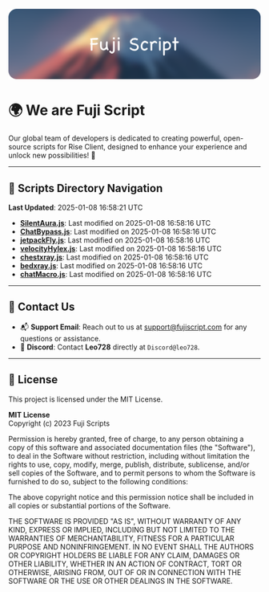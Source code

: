 ![Banner](.github/b.webp)

# 🌍 **We are Fuji Script**

Our global team of developers is dedicated to creating powerful, open-source scripts for Rise Client, designed to enhance your experience and unlock new possibilities! 🌟

---
<!-- SCRIPTS_NAVIGATION_START -->
## 📂 **Scripts Directory Navigation**

**Last Updated**: 2025-01-08 16:58:21 UTC

- **[SilentAura.js](scripts/SilentAura.js)**: Last modified on 2025-01-08 16:58:16 UTC
- **[ChatBypass.js](scripts/ChatBypass.js)**: Last modified on 2025-01-08 16:58:16 UTC
- **[jetpackFly.js](scripts/jetpackFly.js)**: Last modified on 2025-01-08 16:58:16 UTC
- **[velocityHylex.js](scripts/velocityHylex.js)**: Last modified on 2025-01-08 16:58:16 UTC
- **[chestxray.js](scripts/chestxray.js)**: Last modified on 2025-01-08 16:58:16 UTC
- **[bedxray.js](scripts/bedxray.js)**: Last modified on 2025-01-08 16:58:16 UTC
- **[chatMacro.js](scripts/chatMacro.js)**: Last modified on 2025-01-08 16:58:16 UTC

<!-- SCRIPTS_NAVIGATION_END -->

---

## 💬 **Contact Us**  
- 📬 **Support Email**: Reach out to us at [support@fujiscript.com](mailto:support@fujiscript.com) for any questions or assistance.  
- 💬 **Discord**: Contact **Leo728** directly at `Discord@leo728`.

---

## 📜 **License**

This project is licensed under the MIT License.  

**MIT License**  
Copyright (c) 2023 Fuji Scripts  

Permission is hereby granted, free of charge, to any person obtaining a copy of this software and associated documentation files (the "Software"), to deal in the Software without restriction, including without limitation the rights to use, copy, modify, merge, publish, distribute, sublicense, and/or sell copies of the Software, and to permit persons to whom the Software is furnished to do so, subject to the following conditions:  

The above copyright notice and this permission notice shall be included in all copies or substantial portions of the Software.  

THE SOFTWARE IS PROVIDED "AS IS", WITHOUT WARRANTY OF ANY KIND, EXPRESS OR IMPLIED, INCLUDING BUT NOT LIMITED TO THE WARRANTIES OF MERCHANTABILITY, FITNESS FOR A PARTICULAR PURPOSE AND NONINFRINGEMENT. IN NO EVENT SHALL THE AUTHORS OR COPYRIGHT HOLDERS BE LIABLE FOR ANY CLAIM, DAMAGES OR OTHER LIABILITY, WHETHER IN AN ACTION OF CONTRACT, TORT OR OTHERWISE, ARISING FROM, OUT OF OR IN CONNECTION WITH THE SOFTWARE OR THE USE OR OTHER DEALINGS IN THE SOFTWARE.  
